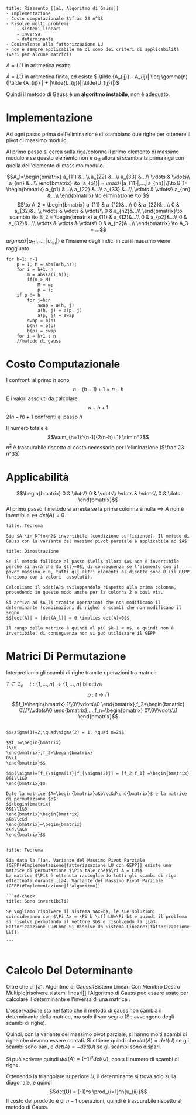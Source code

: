 ```ad-summary
title: Riassunto [[a1. Algoritmo di Gauss]]
- Implementazione
- Costo computazionale $\frac 23 n^3$
- Risolve molti problemi
	- sistemi lineari
	- inversa
	- determinante
- Equivalente alla fattorizzazione LU
- non è sempre applicabile ma ci sono dei criteri di applicabilità (veri per alcune matrici)

```

$A=LU$ in aritmetica esatta

$\tilde A = \tilde L \tilde U$ in aritmetica finita, ed esiste $|\tilde {A_{ij}} - A_{ij}| \leq \gamma(n)(|\tilde {A_{ij}} | + |\tilde{L_{ij}}||\tilde{U_{ij}}|)$

Quindi il metodo di Gauss è un __algoritmo instabile__, non è adeguato.

# Implementazione

Ad ogni passo prima dell'eliminazione si scambiano due righe per ottenere il pivot di massimo modulo.

Al primo passo si cerca sulla riga/colonna il primo elemento di massimo modulo e se questo elemento non è $a_{11}$ allora si scambia la prima riga con quella dell'elemento di massimo modulo.

$$A_1=\begin{bmatrix}
a_{11} &...\\
a_{22} &...\\
a_{33} &...\\
\vdots & \vdots\\
a_{nn} &...\\
\end{bmatrix} \to |a_{p1}| = \max\{|a_{11}|,...,|a_{nn}|\}\to B_1= \begin{bmatrix}
a_{p1} &...\\
a_{22} &...\\
a_{33} &...\\
\vdots & \vdots\\
a_{nn} &...\\
\end{bmatrix} \to eliminazione \to $$
$$\to A_2 = \begin{bmatrix}
a_{11} & a_{12}&...\\
0 & a_{22}&...\\
0 & a_{32}&...\\
\vdots & \vdots & \vdots\\
0 & a_{n2}&...\\
\end{bmatrix}\to scambio \to B_2 = \begin{bmatrix}
a_{11} & a_{12}&...\\
0 & a_{p2}&...\\
0 & a_{32}&...\\
\vdots & \vdots & \vdots\\
0 & a_{n2}&...\\
\end{bmatrix} \to A_3 = ...$$

$argmax\{|a_{11}|,...,|a_{nn}|\}$ è l'insieme degli indici in cui il massimo viene raggiunto

	for h=1: n-1
		p = 1; M = abs(a(h,h));
		for i = h+1: n
			m = abs(a(i,h));
			if(m > M)
				M = m;
				p = i;
		if p != h
			for j=h:n
				swap = a(h, j)
				a(h, j) = a(p, j)
				a(p, j) = swap
			swap = b(h)
			b(h) = b(p)
			b(p) = swap
		for i = k+1 : n
		//metodo di gauss

# Costo Computazionale

I confronti al primo $h$ sono
$$n-(h+1) + 1 = n-h$$
E i valori assoluti da calcolare
$$n-h+1$$
$2(n-h) + 1$ confronti al passo $h$

Il numero totale è
$$\sum_{h=1}^{n-1}{2(n-h)+1} \sim n^2$$
$n^2$ è trascurabile rispetto al costo necessario per l'eliminazione ($\frac 23 n^3$)

# Applicabilità

$$\begin{bmatrix}
0 & \dots\\
0 & \vdots\\
\vdots & \vdots\\
0 & \dots
\end{bmatrix}$$
Al primo passo il metodo si arresta se la prima colonna è nulla $\implies$ $A$ non è invertibile $\iff$ $det(A)=0$


```ad-important
title: Teorema

Sia $A \in K^{nxn}$ invertibile (condizione sufficiente). Il metodo di Gauss con la variante del massimo pivot parziale è applicabile ad $A$.

```
```ad-fail
title: Dimostrazione

Se il metodo fallisce al passo $\ell$ allora $A$ non è invertibile perché si avrà che $a_{ll}=0$, di conseguenza se l'elemento con il pivot massimo è 0, tutti gli altri elementi al disotto sono 0 (il GEPP funziona con i valori  assoluti).

Calcoliamo il $det(A)$ sviluppandolo rispetto alla prima colonna, procedendo in questo modo anche per la colonna 2 e così via.

Si arriva ad $A_l$ tramite operazioni che non modificano il determinante (combinazioni di righe) e scambi che non modificano il segno
$$|det(A)| = |det(A_l)| = 0 \implies det(A)=0$$

Il rango della matrice è quindi al più $k-1 < n$, e quindi non è invertibile, di conseguenza non si può utilizzare il GEPP

```

# Matrici Di Permutazione

Interpretiamo gli scambi di righe tramite operazioni tra matrici:

$T \in \mathfrak{S}_n \quad t:\{1,...,n\} \to \{1,...,n\}$ biiettiva
$$\varrho:t \to \Pi$$
$$f_1=\begin{bmatrix}
1\\0\\\vdots\\0
\end{bmatrix},f_2=\begin{bmatrix}
0\\1\\\vdots\\0
\end{bmatrix},...,f_n=\begin{bmatrix}
0\\0\\\vdots\\1
\end{bmatrix}$$
```ad-example

$$\sigma(1)=2,\quad\sigma(2) = 1, \quad n=2$$

$$f_1=\begin{bmatrix}
1\\0
\end{bmatrix},f_2=\begin{bmatrix}
0\\1
\end{bmatrix}$$

$$p(\sigma)=[f_{\sigma(1)}|f_{\sigma(2)}] = [f_2|f_1] =\begin{bmatrix}
0&1\\1&0
\end{bmatrix}$$

Date la matrice $A=\begin{bmatrix}a&b\\c&d\end{bmatrix}$ e la matrice di permutazione $p$:
$$\begin{bmatrix}
0&1\\1&0
\end{bmatrix}\begin{bmatrix}
a&b\\c&d
\end{bmatrix}=\begin{bmatrix}
c&d\\a&b
\end{bmatrix}$$


```

``````ad-important
title: Teorema

Sia data la [[a4. Variante del Massimo Pivot Parziale (GEPP)#Implementazione|fattorizzazione LU con GEPP]] esiste una matrice di permutazione $\Pi$ tale che$$\Pi A = LU$$
La matrice $\Pi$ è ottenuta raccogliendo tutti gli scambi di riga effettuati durante [[a4. Variante del Massimo Pivot Parziale (GEPP)#Implementazione|l'algoritmo]]

```ad-check
title: Sono invertibili?

Se vogliamo risolvere il sistema $Ax=b$, le sue soluzioni coincideranno con $\Pi Ax = \Pi b \iff LU=\Pi b$ e quindi il problema si risolve permutando il vettore $b$ e risolvendo la [[a3. Fattorizzazione LU#Come Si Risolve Un Sistema Lineare?|fattorizzazione LU]].

```


``````

# Calcolo Del Determinante
Oltre che a [[a1. Algoritmo di Gauss#Sistemi Lineari Con Membro Destro Multiplo|risolvere sistemi lineari]] l'Algoritmo di Gauss può essere usato per calcolare il determinante e l'inversa di una matrice .

L'osservazione sta nel fatto che il metodo di gauss non cambia il determinante della matrice, ma solo il suo segno (Se avvengono degli scambi di righe).

Quindi, con la variante del massimo pivot parziale, si hanno molti scambi di righe che devono essere contati. Si ottiene quindi che $det(A)=det(U)$ se gli scambi sono pari, e $det(A)=-det(U)$ se gli scambi sono dispari.

Si può scrivere quindi $det(A)=(-1)^sdet(U)$, con $s$ il numero di scambi di righe.

Ottenendo la triangolare superiore $U$, il determinante si trova solo sulla diagonale, e quindi $$det(U) = (-1)^s \prod_{i=1}^n{u_{ii}}$$
Il costo del  prodotto è di $n-1$ operazioni, quindi è trascurabile rispetto al metodo di Gauss.
